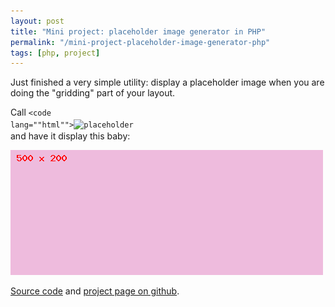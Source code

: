 ```yaml
---
layout: post
title: "Mini project: placeholder image generator in PHP"
permalink: "/mini-project-placeholder-image-generator-php"
tags: [php, project]
---
```


Just finished a very simple utility: display a placeholder image when you are doing the "gridding" part of your layout.

Call <span class="Apple-style-span" style="font-family: Consolas, Monaco, monospace; font-size: 12px; line-height: 18px; white-space: pre;"><code lang=""html""><img src="picture-this.php?w=500&h=200&bg=ebd&fg=f00" alt="placeholder" /></code> </span>and have it display this baby:

<img class="alignnone" title="Placeholder example" src="https://github.com/chelmertz/picture-this/raw/master/picture-this-example-1.png" alt="" width="500" height="200" />

<a href="https://github.com/chelmertz/picture-this">Source code</a> and <a href="http://chelmertz.github.com/picture-this/">project page on github</a>.

